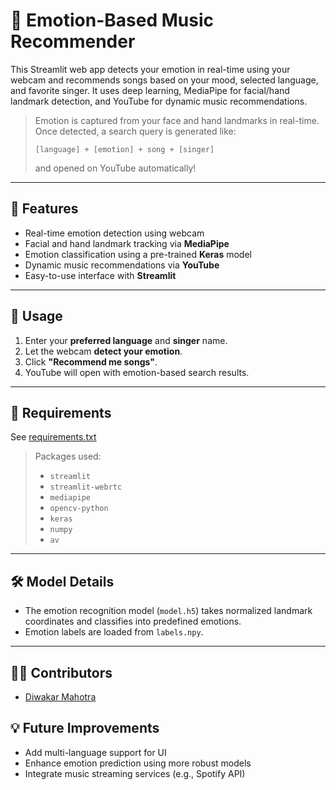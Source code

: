 
# 🎵 Emotion-Based Music Recommender

This Streamlit web app detects your emotion in real-time using your webcam and recommends songs based on your mood, selected language, and favorite singer. It uses deep learning, MediaPipe for facial/hand landmark detection, and YouTube for dynamic music recommendations.



> Emotion is captured from your face and hand landmarks in real-time. Once detected, a search query is generated like:
> ```
> [language] + [emotion] + song + [singer]
> ```
> and opened on YouTube automatically!

---

## 🧠 Features

- Real-time emotion detection using webcam
- Facial and hand landmark tracking via **MediaPipe**
- Emotion classification using a pre-trained **Keras** model
- Dynamic music recommendations via **YouTube**
- Easy-to-use interface with **Streamlit**

---

## 📝 Usage

1. Enter your **preferred language** and **singer** name.
2. Let the webcam **detect your emotion**.
3. Click **"Recommend me songs"**.
4. YouTube will open with emotion-based search results.

---

## 🧾 Requirements

See [requirements.txt](./requirements.txt)

> Packages used:
> - `streamlit`
> - `streamlit-webrtc`
> - `mediapipe`
> - `opencv-python`
> - `keras`
> - `numpy`
> - `av`

---

## 🛠️ Model Details

- The emotion recognition model (`model.h5`) takes normalized landmark coordinates and classifies into predefined emotions.
- Emotion labels are loaded from `labels.npy`.

---

## 🙋‍♀️ Contributors

- [Diwakar Mahotra](https://github.com/CD-Coder-Diwakar)


## 💡 Future Improvements

- Add multi-language support for UI
- Enhance emotion prediction using more robust models
- Integrate music streaming services (e.g., Spotify API)
